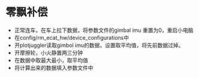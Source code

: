 # 零飘补偿

- 正常连车，在车上拉下数据，将参数文件的gimbal imu 重置为0，重启小电脑
- 在config/rm_ecat_hw/device_configurations中
- 开plotjuggler读取gimbol imu的数据，设置取平均值，将先前数据过掉。
- 开摩擦轮，小火静置两三分钟
- 在数据中取最大最小，取平均值
- 将计算出来的数据填入参数文件中

